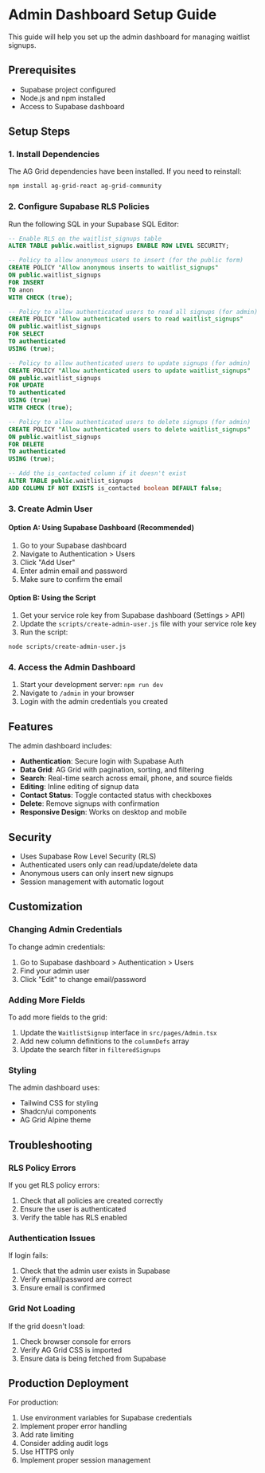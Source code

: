 # Admin Dashboard Setup Guide

This guide will help you set up the admin dashboard for managing waitlist signups.

## Prerequisites

- Supabase project configured
- Node.js and npm installed
- Access to Supabase dashboard

## Setup Steps

### 1. Install Dependencies

The AG Grid dependencies have been installed. If you need to reinstall:

```bash
npm install ag-grid-react ag-grid-community
```

### 2. Configure Supabase RLS Policies

Run the following SQL in your Supabase SQL Editor:

```sql
-- Enable RLS on the waitlist_signups table
ALTER TABLE public.waitlist_signups ENABLE ROW LEVEL SECURITY;

-- Policy to allow anonymous users to insert (for the public form)
CREATE POLICY "Allow anonymous inserts to waitlist_signups" 
ON public.waitlist_signups 
FOR INSERT 
TO anon 
WITH CHECK (true);

-- Policy to allow authenticated users to read all signups (for admin)
CREATE POLICY "Allow authenticated users to read waitlist_signups" 
ON public.waitlist_signups 
FOR SELECT 
TO authenticated 
USING (true);

-- Policy to allow authenticated users to update signups (for admin)
CREATE POLICY "Allow authenticated users to update waitlist_signups" 
ON public.waitlist_signups 
FOR UPDATE 
TO authenticated 
USING (true)
WITH CHECK (true);

-- Policy to allow authenticated users to delete signups (for admin)
CREATE POLICY "Allow authenticated users to delete waitlist_signups" 
ON public.waitlist_signups 
FOR DELETE 
TO authenticated 
USING (true);

-- Add the is_contacted column if it doesn't exist
ALTER TABLE public.waitlist_signups 
ADD COLUMN IF NOT EXISTS is_contacted boolean DEFAULT false;
```

### 3. Create Admin User

#### Option A: Using Supabase Dashboard (Recommended)

1. Go to your Supabase dashboard
2. Navigate to Authentication > Users
3. Click "Add User"
4. Enter admin email and password
5. Make sure to confirm the email

#### Option B: Using the Script

1. Get your service role key from Supabase dashboard (Settings > API)
2. Update the `scripts/create-admin-user.js` file with your service role key
3. Run the script:

```bash
node scripts/create-admin-user.js
```

### 4. Access the Admin Dashboard

1. Start your development server: `npm run dev`
2. Navigate to `/admin` in your browser
3. Login with the admin credentials you created

## Features

The admin dashboard includes:

- **Authentication**: Secure login with Supabase Auth
- **Data Grid**: AG Grid with pagination, sorting, and filtering
- **Search**: Real-time search across email, phone, and source fields
- **Editing**: Inline editing of signup data
- **Contact Status**: Toggle contacted status with checkboxes
- **Delete**: Remove signups with confirmation
- **Responsive Design**: Works on desktop and mobile

## Security

- Uses Supabase Row Level Security (RLS)
- Authenticated users only can read/update/delete data
- Anonymous users can only insert new signups
- Session management with automatic logout

## Customization

### Changing Admin Credentials

To change admin credentials:

1. Go to Supabase dashboard > Authentication > Users
2. Find your admin user
3. Click "Edit" to change email/password

### Adding More Fields

To add more fields to the grid:

1. Update the `WaitlistSignup` interface in `src/pages/Admin.tsx`
2. Add new column definitions to the `columnDefs` array
3. Update the search filter in `filteredSignups`

### Styling

The admin dashboard uses:
- Tailwind CSS for styling
- Shadcn/ui components
- AG Grid Alpine theme

## Troubleshooting

### RLS Policy Errors

If you get RLS policy errors:

1. Check that all policies are created correctly
2. Ensure the user is authenticated
3. Verify the table has RLS enabled

### Authentication Issues

If login fails:

1. Check that the admin user exists in Supabase
2. Verify email/password are correct
3. Ensure email is confirmed

### Grid Not Loading

If the grid doesn't load:

1. Check browser console for errors
2. Verify AG Grid CSS is imported
3. Ensure data is being fetched from Supabase

## Production Deployment

For production:

1. Use environment variables for Supabase credentials
2. Implement proper error handling
3. Add rate limiting
4. Consider adding audit logs
5. Use HTTPS only
6. Implement proper session management
